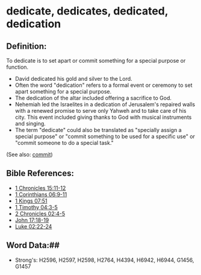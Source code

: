 # dedicate, dedicates, dedicated, dedication #

## Definition: ##

To dedicate is to set apart or commit something for a special purpose or function.

* David dedicated his gold and silver to the Lord.
* Often the word "dedication" refers to a formal event or ceremony to set apart something for a special purpose.
* The dedication of the altar included offering a sacrifice to God.
* Nehemiah led the Israelites in a dedication of Jerusalem's repaired walls with a renewed promise to serve only Yahweh and to take care of his city. This event included giving thanks to God with musical instruments and singing.
* The term "dedicate" could also be translated as "specially assign a special purpose" or "commit something to be used for a specific use" or "commit someone to do a special task."

(See also: [commit](commit.md))

## Bible References: ##

* [1 Chronicles 15:11-12](rc://en/tn/help/1ch/15/11)
* [1 Corinthians 06:9-11](rc://en/tn/help/1co/06/09)
* [1 Kings 07:51](rc://en/tn/help/1ki/07/51)
* [1 Timothy 04:3-5](rc://en/tn/help/1ti/04/03)
* [2 Chronicles 02:4-5](rc://en/tn/help/2ch/02/04)
* [John 17:18-19](rc://en/tn/help/jhn/17/18)
* [Luke 02:22-24](rc://en/tn/help/luk/02/22)

## Word Data:##

* Strong's: H2596, H2597, H2598, H2764, H4394, H6942, H6944, G1456, G1457
